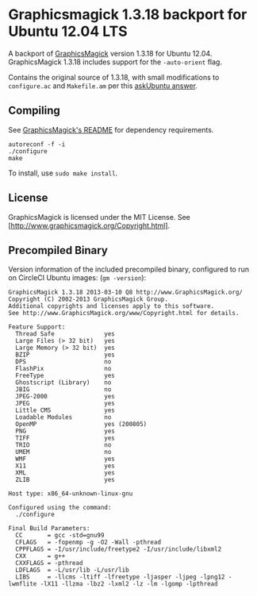 # Graphicsmagick 1.3.18 backport for Ubuntu 12.04 LTS

A backport of [GraphicsMagick](http://www.graphicsmagick.org/) version 1.3.18 for Ubuntu 12.04. GraphicsMagick 1.3.18 includes support for the `-auto-orient` flag.

Contains the original source of 1.3.18, with small modifications to `configure.ac` and `Makefile.am` per this [askUbuntu answer](http://askubuntu.com/a/527747/329826).

## Compiling

See [GraphicsMagick's README](http://www.graphicsmagick.org/README.html) for dependency requirements.

```
autoreconf -f -i
./configure
make
```

To install, use `sudo make install`.

## License

GraphicsMagick is licensed under the MIT License. See [http://www.graphicsmagick.org/Copyright.html].

## Precompiled Binary

Version information of the included precompiled binary, configured to run on CircleCI Ubuntu images: (`gm -version`):

```
GraphicsMagick 1.3.18 2013-03-10 Q8 http://www.GraphicsMagick.org/
Copyright (C) 2002-2013 GraphicsMagick Group.
Additional copyrights and licenses apply to this software.
See http://www.GraphicsMagick.org/www/Copyright.html for details.

Feature Support:
  Thread Safe              yes
  Large Files (> 32 bit)   yes
  Large Memory (> 32 bit)  yes
  BZIP                     yes
  DPS                      no
  FlashPix                 no
  FreeType                 yes
  Ghostscript (Library)    no
  JBIG                     no
  JPEG-2000                yes
  JPEG                     yes
  Little CMS               yes
  Loadable Modules         no
  OpenMP                   yes (200805)
  PNG                      yes
  TIFF                     yes
  TRIO                     no
  UMEM                     no
  WMF                      yes
  X11                      yes
  XML                      yes
  ZLIB                     yes

Host type: x86_64-unknown-linux-gnu

Configured using the command:
  ./configure

Final Build Parameters:
  CC       = gcc -std=gnu99
  CFLAGS   = -fopenmp -g -O2 -Wall -pthread
  CPPFLAGS = -I/usr/include/freetype2 -I/usr/include/libxml2
  CXX      = g++
  CXXFLAGS = -pthread
  LDFLAGS  = -L/usr/lib -L/usr/lib
  LIBS     = -llcms -ltiff -lfreetype -ljasper -ljpeg -lpng12 -lwmflite -lX11 -llzma -lbz2 -lxml2 -lz -lm -lgomp -lpthread
```
